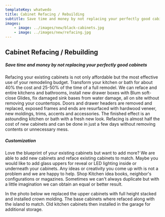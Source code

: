```yaml
---
templateKey: whatwedo
title: Cabinet Refacing / Rebuilding
subtitle: Save time and money by not replacing your perfectly good cabinets
images:
    - image: ../images/new/black-cabinets.jpg
    - image: ../images/new/refacing.jpg
---
```


## Cabinet Refacing / Rebuilding
##### Save time and money by not replacing your perfectly good cabinets
Refacing your existing cabinets is not only affordable but the most effective use of your remodeling budget. Transform your kitchen or bath for about 40% the cost and 25-50% of the time of a full remodel. We can reface and entire kitchens and bathrooms, install new drawer boxes with Blum soft-close Glides, fix damaged sink bases from water damage, all on site without removing your countertops. Doors and drawer headers are removed and replaced, exposed frames and ends are resurfaced with hardwood veneer, new moldings, trims, accents and accessories. The finished effect is an astounding kitchen or bath with a fresh new look. Refacing is almost half the cost of new cabinets and can be done in just a few days without removing contents or unnecessary mess.

##### Customization

Love the blueprint of your existing cabinets but want to add more? We are able to add new cabinets and reface existing cabinets to match. Maybe you would like to add glass uppers for reveal or LED lighting inside or underneath your cabinets. Any ideas or creativity you come up with is not a problem and we are happy to help. Shop Kitchen idea books, neighbor's configurations or magazines. Sometimes we can't always duplicate but with a little imagination we can obtain an equal or better result. 

 

In the photo below we replaced the upper cabinets with full height stacked and installed crown molding. The base cabinets where refaced along with the island to match. Old kitchen cabinets then installed in the garage for additional storage. 